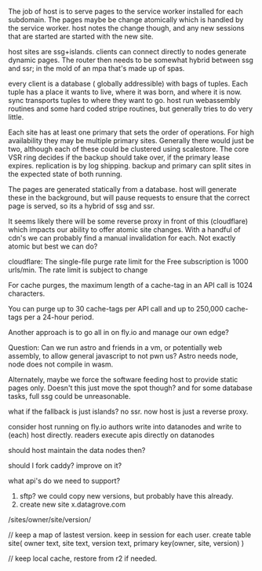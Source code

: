 The job of host is to serve pages to the service worker installed for each subdomain. The pages maybe be change atomically which is handled by the service worker. host notes the change though, and any new sessions that are started are started with the new site.

host sites are ssg+islands. clients can connect directly to nodes generate dynamic pages. The router then needs to be somewhat hybrid between ssg and ssr; in the mold of an mpa that's made up of spas. 

every client is a database ( globally addressible) with bags of tuples. Each tuple has a place it wants to live, where it was born, and where it is now. sync transports tuples to where they want to go. host run webassembly routines and some hard coded stripe routines, but generally tries to do very little. 

Each site has at least one primary that sets the order of operations. For high availability they may be multiple primary sites. Generally there would just be two, although each of these could be clustered using scalestore. The core VSR ring decides if the backup should take over, if the primary lease expires. replication is by log shipping. backup and primary can split sites in the expected state of both running.


The pages are generated statically from a database. host will generate these in the background, but will pause requests to ensure that the correct page is served, so its a hybrid of ssg and ssr.

It seems likely there will be some reverse proxy in front of this (cloudflare) which impacts our ability to offer atomic site changes. With a handful of cdn's we can probably find a manual invalidation for each. Not exactly atomic but best we can do?

cloudflare:
The single-file purge rate limit for the Free subscription is 1000 urls/min. The rate limit is subject to change

For cache purges, the maximum length of a cache-tag in an API call is 1024 characters.

You can purge up to 30 cache-tags per API call and up to 250,000 cache-tags per a 24-hour period.

Another approach is to go all in on fly.io and manage our own edge?

Question:
Can we run astro and friends in a vm, or potentially web assembly, to allow general javascript to not pwn us? Astro needs node, node does not compile in wasm.

Alternately, maybe we force the software feeding host to provide static pages only. Doesn't this just move the spot though? and for some database tasks, full ssg could be unreasonable.

what if the fallback is just islands? no ssr. now host is just a reverse proxy. 

consider host running on fly.io
authors write into datanodes and write to (each) host directly.
readers execute apis directly on datanodes

should host maintain the data nodes then?

should I fork caddy? improve on it?

what api's do we need to support?

1. sftp? we could copy new versions, but probably have this already.
2. create new site x.datagrove.com 

/sites/owner/site/version/

// keep a map of lastest version. keep in session for each user.
create table site(
  owner text,
  site text,
  version text,
  primary key(owner, site, version)
)

// keep local cache, restore from r2 if needed.


